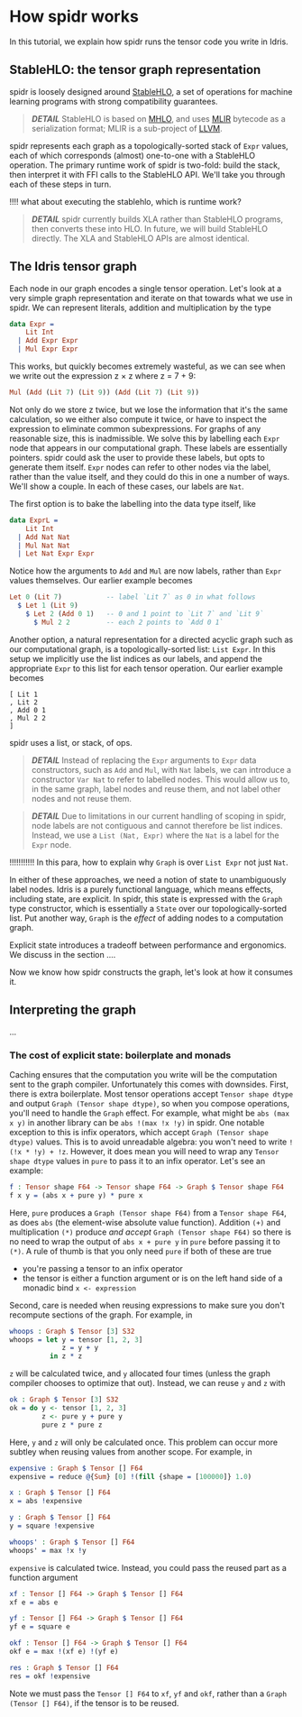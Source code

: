 <!--
Copyright 2023 Joel Berkeley

Licensed under the Apache License, Version 2.0 (the "License");
you may not use this file except in compliance with the License.
You may obtain a copy of the License at

    http://www.apache.org/licenses/LICENSE-2.0

Unless required by applicable law or agreed to in writing, software
distributed under the License is distributed on an "AS IS" BASIS,
WITHOUT WARRANTIES OR CONDITIONS OF ANY KIND, either express or implied.
See the License for the specific language governing permissions and
limitations under the License.
-->
# How spidr works

In this tutorial, we explain how spidr runs the tensor code you write in Idris.

## StableHLO: the tensor graph representation

spidr is loosely designed around [StableHLO](https://openxla.org/stablehlo), a set of operations for machine learning programs with strong compatibility guarantees.

> *__DETAIL__* StableHLO is based on [MHLO](https://github.com/tensorflow/mlir-hlo), and uses [MLIR](https://mlir.llvm.org/) bytecode as a serialization format; MLIR is a sub-project of [LLVM](https://llvm.org/).

spidr represents each graph as a topologically-sorted stack of `Expr` values, each of which corresponds (almost) one-to-one with a StableHLO operation. The primary runtime work of spidr is two-fold: build the stack, then interpret it with FFI calls to the StableHLO API. We'll take you through each of these steps in turn.

!!!! what about executing the stablehlo, which is runtime work?

> *__DETAIL__* spidr currently builds XLA rather than StableHLO programs, then converts these into HLO. In future, we will build StableHLO directly. The XLA and StableHLO APIs are almost identical.

## The Idris tensor graph

Each node in our graph encodes a single tensor operation. Let's look at a very simple graph representation and iterate on that towards what we use in spidr. We can represent literals, addition and multiplication by the type
```idris
data Expr =
    Lit Int
  | Add Expr Expr
  | Mul Expr Expr
````
This works, but quickly becomes extremely wasteful, as we can see when we write out the expression z &times; z where z = 7 + 9:
```idris
Mul (Add (Lit 7) (Lit 9)) (Add (Lit 7) (Lit 9))
```
Not only do we store z twice, but we lose the information that it's the same calculation, so we either also compute it twice, or have to inspect the expression to eliminate common subexpressions. For graphs of any reasonable size, this is inadmissible. We solve this by labelling each `Expr` node that appears in our computational graph. These labels are essentially pointers. spidr could ask the user to provide these labels, but opts to generate them itself.
 `Expr` nodes can refer to other nodes via the label, rather than the value itself, and they could do this in one a number of ways. We'll show a couple. In each of these cases, our labels are `Nat`.

The first option is to bake the labelling into the data type itself, like
```idris
data ExprL =
    Lit Int
  | Add Nat Nat
  | Mul Nat Nat
  | Let Nat Expr Expr
```
Notice how the arguments to `Add` and `Mul` are now labels, rather than `Expr` values themselves. Our earlier example becomes
```idris
Let 0 (Lit 7)           -- label `Lit 7` as 0 in what follows
  $ Let 1 (Lit 9)
    $ Let 2 (Add 0 1)   -- 0 and 1 point to `Lit 7` and `Lit 9`
      $ Mul 2 2         -- each 2 points to `Add 0 1`
```
Another option, a natural representation for a directed acyclic graph such as our computational graph, is a topologically-sorted list: `List Expr`. In this setup we implicitly use the list indices as our labels, and append the appropriate `Expr` to this list for each tensor operation. Our earlier example becomes
```
[ Lit 1
, Lit 2
, Add 0 1
, Mul 2 2 
]
```
spidr uses a list, or stack, of ops.

> *__DETAIL__* Instead of replacing the `Expr` arguments to `Expr` data constructors, such as `Add` and `Mul`, with `Nat` labels, we can introduce a constructor `Var Nat` to refer to labelled nodes. This would allow us to, in the same graph, label nodes and reuse them, and not label other nodes and not reuse them.

> *__DETAIL__* Due to limitations in our current handling of scoping in spidr, node labels are not contiguous and cannot therefore be list indices. Instead, we use a `List (Nat, Expr)` where the `Nat` is a label for the `Expr` node.

!!!!!!!!!!! In this para, how to explain why `Graph` is over `List Expr` not just `Nat`.

 In either of these approaches, we need a notion of state to unambiguously label nodes. Idris is a purely functional language, which means effects, including state, are explicit. In spidr, this state is expressed with the `Graph` type constructor, which is essentially a `State` over our topologically-sorted list. Put another way, `Graph` is the _effect_ of adding nodes to a computation graph.

Explicit state introduces a tradeoff between performance and ergonomics. We discuss in the section ....

Now we know how spidr constructs the graph, let's look at how it consumes it.

## Interpreting the graph

...

### The cost of explicit state: boilerplate and monads

Caching ensures that the computation you write will be the computation sent to the graph compiler. Unfortunately this comes with downsides. First, there is extra boilerplate. Most tensor operations accept `Tensor shape dtype` and output `Graph (Tensor shape dtype)`, so when you compose operations, you'll need to handle the `Graph` effect. For example, what might be `abs (max x y)` in another library can be `abs !(max !x !y)` in spidr. One notable exception to this is infix operators, which accept `Graph (Tensor shape dtype)` values. This is to avoid unreadable algebra: you won't need to write `!(!x * !y) + !z`. However, it does mean you will need to wrap any `Tensor shape dtype` values in `pure` to pass it to an infix operator. Let's see an example:
<!-- idris
import Literal
import Tensor
-->
```idris
f : Tensor shape F64 -> Tensor shape F64 -> Graph $ Tensor shape F64
f x y = (abs x + pure y) * pure x
```
Here, `pure` produces a `Graph (Tensor shape F64)` from a `Tensor shape F64`, as does `abs` (the element-wise absolute value function). Addition `(+)` and multiplication `(*)` produce _and accept_ `Graph (Tensor shape F64)` so there is no need to wrap the output of `abs x + pure y` in `pure` before passing it to `(*)`. A rule of thumb is that you only need `pure` if both of these are true

* you're passing a tensor to an infix operator
* the tensor is either a function argument or is on the left hand side of a monadic bind `x <- expression`

Second, care is needed when reusing expressions to make sure you don't recompute sections of the graph. For example, in
```idris
whoops : Graph $ Tensor [3] S32
whoops = let y = tensor [1, 2, 3]
             z = y + y
          in z * z
```
`z` will be calculated twice, and `y` allocated four times (unless the graph compiler chooses to optimize that out). Instead, we can reuse `y` and `z` with
```idris
ok : Graph $ Tensor [3] S32
ok = do y <- tensor [1, 2, 3]
        z <- pure y + pure y
        pure z * pure z
```
Here, `y` and `z` will only be calculated once. This problem can occur more subtley when reusing values from another scope. For example, in
```idris
expensive : Graph $ Tensor [] F64
expensive = reduce @{Sum} [0] !(fill {shape = [100000]} 1.0)

x : Graph $ Tensor [] F64
x = abs !expensive

y : Graph $ Tensor [] F64
y = square !expensive

whoops' : Graph $ Tensor [] F64
whoops' = max !x !y
```
`expensive` is calculated twice. Instead, you could pass the reused part as a function argument
```idris
xf : Tensor [] F64 -> Graph $ Tensor [] F64
xf e = abs e

yf : Tensor [] F64 -> Graph $ Tensor [] F64
yf e = square e

okf : Tensor [] F64 -> Graph $ Tensor [] F64
okf e = max !(xf e) !(yf e)

res : Graph $ Tensor [] F64
res = okf !expensive
```
Note we must pass the `Tensor [] F64` to `xf`, `yf` and `okf`, rather than a `Graph (Tensor [] F64)`, if the tensor is to be reused.
